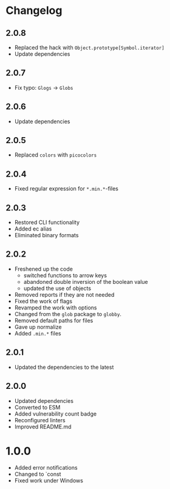 # Changelog

## 2.0.8
- Replaced the hack with `Object.prototype[Symbol.iterator]`
- Update dependencies

## 2.0.7
- Fix typo: `Glogs` -> `Globs`

## 2.0.6
- Update dependencies

## 2.0.5
- Replaced `colors` with `picocolors`

## 2.0.4
- Fixed regular expression for `*.min.*`-files

## 2.0.3
- Restored CLI functionality
- Added ec alias
- Eliminated binary formats

## 2.0.2
- Freshened up the code
  - switched functions to arrow keys
  - abandoned double inversion of the boolean value
  - updated the use of objects
- Removed reports if they are not needed
- Fixed the work of flags
- Revamped the work with options
- Changed from the `glob` package to `globby`.
- Removed default paths for files
- Gave up normalize
- Added `.min.*` files

## 2.0.1
- Updated the dependencies to the latest

## 2.0.0
- Updated dependencies
- Converted to ESM
- Added vulnerability count badge
- Reconfigured linters
- Improved README.md

# 1.0.0
- Added error notifications
- Changed to `const
- Fixed work under Windows
